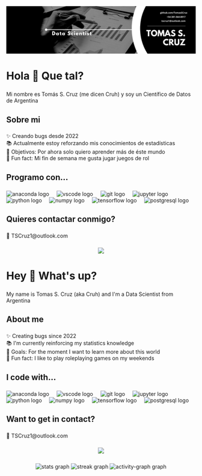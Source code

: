<div align="center">
  <img src="Banner.png"  />
</div>


<h1 align="left">Hola 👋 Que tal?</h1>

###

<p align="left">Mi nombre es Tomás S. Cruz (me dicen Cruh) y soy un Científico de Datos de Argentina</p>

###

<h2 align="left">Sobre mi</h2>

###

<p align="left">✨ Creando bugs desde 2022<br>📚 Actualmente estoy reforzando mis conocimientos de estadísticas<br>🎯 Objetivos: Por ahora solo quiero aprender más de éste mundo<br>🎲 Fun fact: Mi fin de semana me gusta jugar juegos de rol</p>

###

<h2 align="left">Programo con...</h2>

###

<div align="left">
  <img src="https://cdn.jsdelivr.net/gh/devicons/devicon/icons/anaconda/anaconda-original.svg" height="40" alt="anaconda logo"  />
  <img width="12" />
  <img src="https://cdn.jsdelivr.net/gh/devicons/devicon/icons/vscode/vscode-original.svg" height="40" alt="vscode logo"  />
  <img width="12" />
  <img src="https://cdn.jsdelivr.net/gh/devicons/devicon/icons/git/git-original.svg" height="40" alt="git logo"  />
  <img width="12" />
  <img src="https://cdn.jsdelivr.net/gh/devicons/devicon/icons/jupyter/jupyter-original.svg" height="40" alt="jupyter logo"  />
  <img width="12" />
  <img src="https://cdn.jsdelivr.net/gh/devicons/devicon/icons/python/python-original.svg" height="40" alt="python logo"  />
  <img width="12" />
  <img src="https://cdn.jsdelivr.net/gh/devicons/devicon/icons/numpy/numpy-original.svg" height="40" alt="numpy logo"  />
  <img width="12" />
  <img src="https://cdn.jsdelivr.net/gh/devicons/devicon/icons/tensorflow/tensorflow-original.svg" height="40" alt="tensorflow logo"  />
  <img width="12" />
  <img src="https://cdn.jsdelivr.net/gh/devicons/devicon/icons/postgresql/postgresql-original.svg" height="40" alt="postgresql logo"  />
</div>

###

<h2 align="left">Quieres contactar conmigo?</h2>

###

<p align="left">📧 TSCruz1@outlook.com

###

<div align="center">
  <img height="200" src="https://wallpapercave.com/wp/oThITm6.png"  />
</div>

###

<h1 align="left">Hey 👋 What's up?</h1>

###

<p align="left">My name is Tomas S. Cruz (aka Cruh) and I'm a Data Scientist from Argentina</p>

###

<h2 align="left">About me</h2>

###

<p align="left">✨ Creating bugs since 2022<br>📚 I'm currently reinforcing my statistics knowledge<br>🎯 Goals: For the moment I want to learn more about this world<br>🎲 Fun fact: I like to play roleplaying games on my weekends</p>

###

<h2 align="left">I code with...</h2>

###

<div align="left">
  <img src="https://cdn.jsdelivr.net/gh/devicons/devicon/icons/anaconda/anaconda-original.svg" height="40" alt="anaconda logo"  />
  <img width="12" />
  <img src="https://cdn.jsdelivr.net/gh/devicons/devicon/icons/vscode/vscode-original.svg" height="40" alt="vscode logo"  />
  <img width="12" />
  <img src="https://cdn.jsdelivr.net/gh/devicons/devicon/icons/git/git-original.svg" height="40" alt="git logo"  />
  <img width="12" />
  <img src="https://cdn.jsdelivr.net/gh/devicons/devicon/icons/jupyter/jupyter-original.svg" height="40" alt="jupyter logo"  />
  <img width="12" />
  <img src="https://cdn.jsdelivr.net/gh/devicons/devicon/icons/python/python-original.svg" height="40" alt="python logo"  />
  <img width="12" />
  <img src="https://cdn.jsdelivr.net/gh/devicons/devicon/icons/numpy/numpy-original.svg" height="40" alt="numpy logo"  />
  <img width="12" />
  <img src="https://cdn.jsdelivr.net/gh/devicons/devicon/icons/tensorflow/tensorflow-original.svg" height="40" alt="tensorflow logo"  />
  <img width="12" />
  <img src="https://cdn.jsdelivr.net/gh/devicons/devicon/icons/postgresql/postgresql-original.svg" height="40" alt="postgresql logo"  />
</div>

###

<h2 align="left">Want to get in contact?</h2>

###

<p align="left">📧 TSCruz1@outlook.com

###


<div align="center">
  <img height="200" src="https://jooinn.com/images1280_/mandelbrot-set-3.jpg"  />
</div>

###

<div align="center">
  <img src="https://github-readme-stats.vercel.app/api?username=TomasSCruz&hide_title=false&hide_rank=false&show_icons=true&include_all_commits=true&count_private=true&disable_animations=false&theme=dracula&locale=en&hide_border=false&order=1" height="150" alt="stats graph"  />
  <img src="https://streak-stats.demolab.com?user=TomasSCruz&locale=en&mode=daily&theme=dracula&hide_border=false&border_radius=5&order=3" height="150" alt="streak graph"  />
  <img src="https://github-readme-activity-graph.vercel.app/graph?username=TomasSCruz&radius=16&theme=react&area=true&order=5" height="300" alt="activity-graph graph"  />
</div>

###
